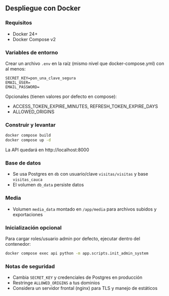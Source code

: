 ## Despliegue con Docker

### Requisitos
- Docker 24+
- Docker Compose v2

### Variables de entorno
Crear un archivo `.env` en la raíz (mismo nivel que docker-compose.yml) con al menos:

```
SECRET_KEY=pon_una_clave_segura
EMAIL_USER=
EMAIL_PASSWORD=
```

Opcionales (tienen valores por defecto en compose):
- ACCESS_TOKEN_EXPIRE_MINUTES, REFRESH_TOKEN_EXPIRE_DAYS
- ALLOWED_ORIGINS

### Construir y levantar

```bash
docker compose build
docker compose up -d
```

La API quedará en http://localhost:8000

### Base de datos
- Se usa Postgres en `db` con usuario/clave `visitas/visitas` y base `visitas_cauca`
- El volumen `db_data` persiste datos

### Media
- Volumen `media_data` montado en `/app/media` para archivos subidos y exportaciones

### Inicialización opcional
Para cargar roles/usuario admin por defecto, ejecutar dentro del contenedor:

```bash
docker compose exec api python -m app.scripts.init_admin_system
```

### Notas de seguridad
- Cambia `SECRET_KEY` y credenciales de Postgres en producción
- Restringe `ALLOWED_ORIGINS` a tus dominios
- Considera un servidor frontal (nginx) para TLS y manejo de estáticos


